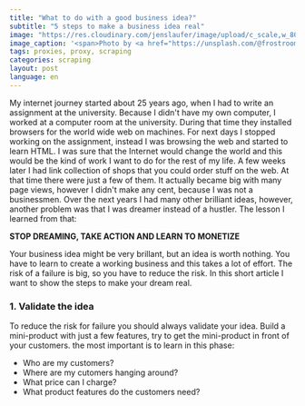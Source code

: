 ```yaml
---
title: "What to do with a good business idea?"
subtitle: "5 steps to make a business idea real"
image: "https://res.cloudinary.com/jenslaufer/image/upload/c_scale,w_800/v1593583740/rodion-kutsaev-IJ25m7fXqtk-unsplash.jpg"
image_caption: '<span>Photo by <a href="https://unsplash.com/@frostroomhead?utm_source=unsplash&amp;utm_medium=referral&amp;utm_content=creditCopyText">Rodion Kutsaev</a> on <a href="https://unsplash.com/s/photos/idea?utm_source=unsplash&amp;utm_medium=referral&amp;utm_content=creditCopyText">Unsplash</a></span>'
tags: proxies, proxy, scraping
categories: scraping
layout: post
language: en
---
```


My internet journey started about 25 years ago, when I had to write an assignment at the university. Because I didn't have my own computer, I worked at a computer room at the university. During that time they installed browsers for the world wide web on machines. For next days I stopped working on the assignment, instead I was browsing the web and started to learn HTML. I was sure that the Internet would change the world and this would be the kind of work I want to do for the rest of my life. A few weeks later I had link collection of shops that you could order stuff on the web. At that time there were just a few of them. It actually became big with many page views, however I didn't make any cent, because I was not a businessmen. Over the next years I had many other brilliant ideas, however, another problem was that I was dreamer instead of a hustler. The lesson I learned from that:

__STOP DREAMING, TAKE ACTION AND LEARN TO MONETIZE__

Your business idea might be very brillant, but an idea is worth nothing. You have to learn to create a working business and this takes a lot of effort. The risk of a failure is big, so you have to reduce the risk. In this short article I want to show the steps to make your dream real.

### 1. Validate the idea

To reduce the risk for failure you should always validate your idea. Build a mini-product with just a few features, try to get the mini-product in front of your customers. the most important is to learn in this phase:

- Who are my customers?
- Where are my cutomers hanging around?
- What price can I charge?
- What product features do the customers need?